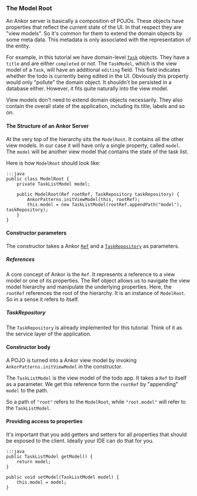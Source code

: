 ### The Model Root

An Ankor server is basically a composition of POJOs.
These objects have properties that reflect the current state of the UI.
In that respect they are "view models".
So it's common for them to extend the domain objects by some meta data.
This metadata is only associated with the representation of the entity.

For example, in this tutorial we have domain-level [`Task`][1] objects.
They have a `title` and are either `completed` or not.
The `TaskModel`, which is the view model of a `Task`, will have an additional `editing` field.
This field indicates whether the todo is currently being edited in the UI.
Obviously this property would only "pollute" the domain object.
It shouldn't be persisted in a database either.
However, it fits quite naturally into the view model.

View models don't need to extend domain objects necessarily.
They also contain the overall state of the application, including its title, labels and so on.

#### The Structure of an Ankor Server

At the very top of the hierarchy sits the `ModelRoot`.
It contains all the other view models.
In our case it will have only a single property, called `model`.
The `model` will be another view model that contains the state of the task list.

Here is how `ModelRoot` should look like:

    :::java
    public class ModelRoot {
        private TaskListModel model;

        public ModelRoot(Ref rootRef, TaskRepository taskRepository) {
            AnkorPatterns.initViewModel(this, rootRef);
            this.model = new TaskListModel(rootRef.appendPath("model"), taskRepository);
        }
    }
    
#### Constructor parameters

The constructor takes a Ankor [`Ref`][2] and a [`TaskRepository`][3] as parameters.

##### References

A core concept of Ankor is the `Ref`.
It represents a reference to a view model or one of its properties.
The Ref object allows us to navigate the view model hierarchy and manipulate the underlying properties.
Here, the `rootRef` references the root of the hierarchy. 
It is an instance of `ModelRoot`. 
So in a sense it refers to itself.

##### TaskRepository

The `TaskRepository` is already implemented for this tutorial.
Think of it as the service layer of the application.

#### Constructor body

A POJO is turned into a Ankor view model by invoking `AnkorPatterns.initViewModel` in the constructor.

The `TaskListModel` is the view model of the todo app. 
It takes a `Ref` to itself as a parameter.
We get this reference form the `rootRef` by "appending" `model` to the path.

So a path of `"root"` refers to the `ModelRoot`, while `"root.model"` will refer to the `TaskListModel`.

#### Providing access to properties

It's important that you add getters and setters for all properties that should be exposed to the client.
Ideally your IDE can do that for you.

    :::java
    public TaskListModel getModel() {
        return model;
    }

    public void setModel(TaskListModel model) {
        this.model = model;
    }


[1]: https://github.com/ankor-io/ankor-todo-tutorial/blob/server-step-2/todo-server/src/main/java/io/ankor/tutorial/model/Task.java
[2]: http://ankor.io/static/javadoc/apidocs-0.3/at/irian/ankor/ref/Ref.html
[3]: https://github.com/ankor-io/ankor-todo-tutorial/blob/server-step-2/todo-server/src/main/java/io/ankor/tutorial/model/TaskRepository.java
